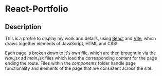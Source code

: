 # React-Portfolio

## Description

This is a profile to display my work and details, using [React](https://react.dev/) and [Vite](https://vitejs.dev/), which draws together elements of JavaScript, HTML and CSS!

Each page is broken down to it's own file, which are then brought in via the *Nav.jsx* ad *main.jsx* files which load the corresponding content for the page ending the route. Files within the *components* folder handle page functionality and elements of the page that are consistent across the site. 


